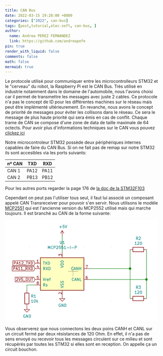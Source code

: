```yaml
---
title: CAN Bus 
date: 2022-03-15 19:28:00 +0800
categories: ["2022", can-bus]
tags: [post,tutorial,elec-soft, can-bus, ]
author:
  name: Andrea PEREZ FERNANDEZ
  link: https://github.com/andreapefe
pin: true
render_with_liquid: false
comments: false
math: false
mermaid: true
---
```


Le protocole utilisé pour communiquer entre les microcontrolleurs STM32 et le "cerveau" du robot, la Raspberry Pi est le CAN Bus. Très utilisé en industrie notamment dans le domaine de l'automobile, nous l'avons choisi car il permet de transmettre les messages avec juste 2 cables. Ce protocole n'a pas le concept de ID pour les différentes machines sur le réseau mais peut être implémenté ultérieurement. En revanche, nous avons le concept de priorité de messages pour éviter les collisons dans le réseau. Ce sera le message de plus haute priorité qui sera émis en cas de conflit. Chaque trame de CAN se compose d'une zone de data de taille maximale de 64 octects. Pour avoir plus d'informations techniques sur le CAN vous pouvez [clickez ici](https://www.ti.com/lit/an/sloa101b/sloa101b.pdf?ts=1633140726383&ref_url=https%253A%252F%252Fwww.google.com%252F/)

Notre microcontroleur STM32 possède deux périphériques internes capables de faire du CAN Bus. Si on ne fait pas de remap sur notre STM32 ils sont accesibles via les ports suivants:

| nº CAN | TXD  | RXD  |
|--------|------|------|
| CAN 1  | PA12 | PA11 |
| CAN 2  | PB13 | PB12 |

Pour les autres ports regarder la page 176 de [la doc de la STM32F103](https://www.google.com/url?sa=t&rct=j&q=&esrc=s&source=web&cd=&cad=rja&uact=8&ved=2ahUKEwjO74XN7cj2AhWeQkEAHeoIDS8QFnoECAUQAQ&url=https%3A%2F%2Fwww.st.com%2Fresource%2Fen%2Freference_manual%2Fcd00171190-stm32f101xx-stm32f102xx-stm32f103xx-stm32f105xx-and-stm32f107xx-advanced-arm-based-32-bit-mcus-stmicroelectronics.pdf&usg=AOvVaw2kF0T1D3TzsgvgnX7fvMku)

Cependant on peut pas l'utiliser tous seul, il faut lui associé un composant appelé CAN Transreceiver pour pouvoir s'en servir. Nous utilisons le modèle [MCP2551](https://ww1.microchip.com/downloads/en/DeviceDoc/20001667G.pdf) qui est l'ancienne version du MCP2552 utilisé mais qui marche toujours. Il est branché au CAN de la forme suivante:

![Connexions MCP2551](/assets/img/posts/CAN-bus/schema_mcp.png)

Vous observerez que nous connectons les deux poins CANH et CANL sur un circuit fermé par deux résistances de 120 Ohm. En effet, il n'a pas de sens envoyé ou recevoir tous les messages circulent sur ce milieu et sont récupérés par toutes les STM32 si elles sont en reception. On appelle ça un circuit bouchon. 

